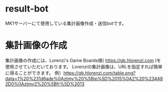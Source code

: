 # result-bot
MK1サーバーにて使用している集計画像作成・送信botです。

# 集計画像の作成
集計画像の作成には、Lorenzi's Game Boards様( https://gb.hlorenzi.com )を使用させていただいております。
Lorenziの集計画像は、URLを指定すれば簡単に得ることができます。
例）https://gb.hlorenzi.com/table.png?data=1%20%231d6ade%0Aztmy%20%5Bjp%5D%2015%0A2%20%234A82D0%0Aztmy2%20%5Bfr%5D%2013
